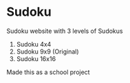 ﻿# Sudoku

Sudoku website with 3 levels of Sudokus

  1. Sudoku 4x4
  2. Sudoku 9x9 (Original)
  3. Sudoku 16x16
  
Made this as a school project
